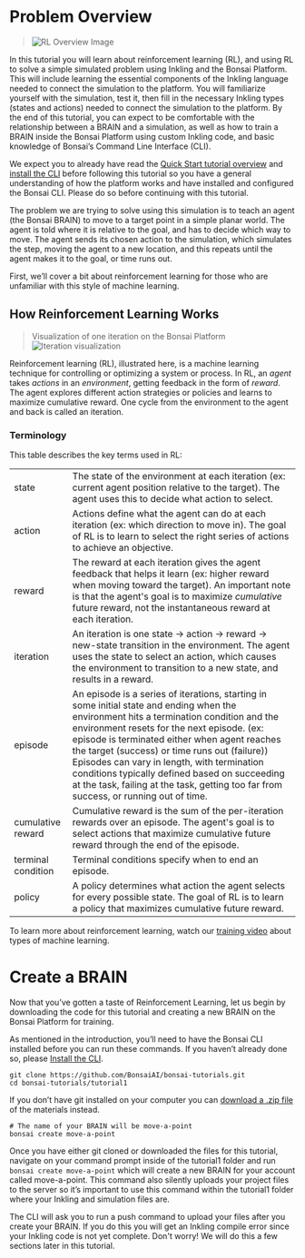 # Problem Overview 

> ![RL Overview Image](../images/tutorial1-rl-overview.png)

In this tutorial you will learn about reinforcement learning (RL), and using RL to solve a simple simulated problem using Inkling and the Bonsai Platform. This will include learning the essential components of the Inkling language needed to connect the simulation to the platform.  You will familiarize yourself with the simulation, test it, then fill in the necessary Inkling types (states and actions) needed to connect the simulation to the platform. By the end of this tutorial, you can expect to be comfortable with the relationship between a BRAIN and a simulation, as well as how to train a BRAIN inside the Bonsai Platform using custom Inkling code, and basic knowledge of Bonsai’s Command Line Interface (CLI).

We expect you to already have read the [Quick Start tutorial overview][1] and [install the CLI][2] before following this tutorial so you have a general understanding of how the platform works and have installed and configured the Bonsai CLI. Please do so before continuing with this tutorial.

The problem we are trying to solve using this simulation is to teach an agent (the Bonsai BRAIN) to move to a target point in a simple planar world. The agent is told where it is relative to the goal, and has to decide which way to move. The agent sends its chosen action to the simulation, which simulates the step, moving the agent to a new location, and this repeats until the agent makes it to the goal, or time runs out.

First, we’ll cover a bit about reinforcement learning for those who are unfamiliar with this style of machine learning.

## How Reinforcement Learning Works

> Visualization of one iteration on the Bonsai Platform
> ![Iteration visualization](../images/tutorial1-iterations.png)

Reinforcement learning (RL), illustrated here, is a machine learning technique for controlling or optimizing a system or process. In RL, an *agent* takes *actions* in an *environment*, getting feedback in the form of *reward*. The agent explores different action strategies or policies and learns to maximize cumulative reward. One cycle from the environment to the agent and back is called an iteration.

### Terminology

This table describes the key terms used in RL:

|     |     |
| --- | --- |
| state | The state of the environment at each iteration (ex: current agent position relative to the target). The agent uses this to decide what action to select. |
| action | Actions define what the agent can do at each iteration (ex: which direction to move in). The goal of RL is to learn to select the right series of actions to achieve an objective. |
| reward | The reward at each iteration gives the agent feedback that helps it learn (ex: higher reward when moving toward the target). An important note is that the agent's goal is to maximize *cumulative* future reward, not the instantaneous reward at each iteration. |
| iteration | An iteration is one state → action → reward → new-state transition in the environment. The agent uses the state to select an action, which causes the environment to transition to a new state, and results in a reward. |
| episode | An episode is a series of iterations, starting in some initial state and ending when the environment hits a termination condition and the environment resets for the next episode. (ex: episode is terminated either when agent reaches the target (success) or time runs out (failure)) Episodes can vary in length, with termination conditions typically defined based on succeeding at the task, failing at the task, getting too far from success, or running out of time. |
| cumulative reward | Cumulative reward is the sum of the per-iteration rewards over an episode. The agent's goal is to select actions that maximize cumulative future reward through the end of the episode. |
| terminal condition | Terminal conditions specify when to end an episode. |
| policy | A policy determines what action the agent selects for every possible state. The goal of RL is to learn a policy that maximizes cumulative future reward. | 

To learn more about reinforcement learning, watch our [training video][3] about types of machine learning.

# Create a BRAIN

Now that you’ve gotten a taste of Reinforcement Learning, let us begin by downloading the code for this tutorial and creating a new BRAIN on the Bonsai Platform for training.

As mentioned in the introduction, you’ll need to have the Bonsai CLI installed before you can run these commands. If you haven’t already done so, please [Install the CLI][4].

```shell
git clone https://github.com/BonsaiAI/bonsai-tutorials.git
cd bonsai-tutorials/tutorial1
```

If you don’t have git installed on your computer you can [download a .zip file][5] of the materials instead.

```shell
# The name of your BRAIN will be move-a-point
bonsai create move-a-point
```

Once you have either git cloned or downloaded the files for this tutorial, navigate on your command prompt inside of the tutorial1 folder and run `bonsai create move-a-point` which will create a new BRAIN for your account called move-a-point. This command also silently uploads your project files to the server so it’s important to use this command within the tutorial1 folder where your Inkling and simulation files are.

<aside class="notice">
The CLI will ask you to run a push command to upload your files after you create your BRAIN. If you do this you will get an Inkling compile error since your Inkling code is not yet complete. Don't worry! We will do this a few sections later in this tutorial.
</aside>

[1]: ../guides/getting-started.html
[2]: ../guides/cli-install-guide.html
[3]: https://www.youtube.com/watch?v=VcwzDqReLPk&index=1&list=PLAktfMEMCsOY9HUZKIuGI6yqefGBuszAV
[4]: ../guides/cli-install-guide.html
[5]: https://github.com/BonsaiAI/bonsai-tutorials/archive/master.zip
